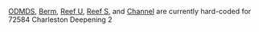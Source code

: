 [ODMDS](/BoundaryFiles/Odmds.brd), [Berm](/BoundaryFiles/Berm.brd), [Reef U](/BoundaryFiles/ReefU.csv), [Reef S](ReefS.csv), and [Channel](Channel.brd) are currently hard-coded for 72584 Charleston Deepening 2